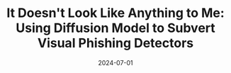 ---
layout: publications
date: 2024-07-01
title: "It Doesn't Look Like Anything to Me: Using Diffusion Model to Subvert Visual Phishing Detectors"
venue: USENIX Security Symposium 2024
authors: Qingying Hao, Nirav Diwan*, Ying Yuan, Giovanni Apruzzese, Mauro Conti, Gang Wang
slides: 
poster: 
tldr: Used Diffusion Models to attack online phishing detectors
link: "https://qingyinghao.web.illinois.edu/files/USENIX24-visual-phish.pdf"
code: "https://github.com/gyNancy/Visualphish_public"
---